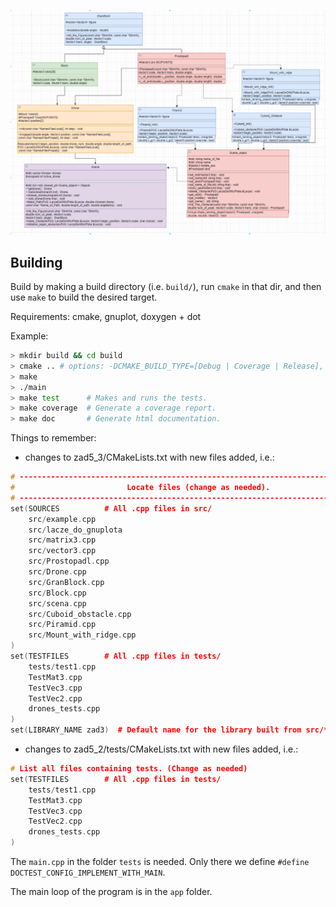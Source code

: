 ![Class Diagram](/Diagram3.png)
## Building

Build by making a build directory (i.e. `build/`), run `cmake` in that dir, and then use `make` to build the desired target.

Requirements: cmake, gnuplot, doxygen + dot

Example:

``` bash
> mkdir build && cd build
> cmake .. # options: -DCMAKE_BUILD_TYPE=[Debug | Coverage | Release], Debug is default
> make
> ./main
> make test      # Makes and runs the tests.
> make coverage  # Generate a coverage report.
> make doc       # Generate html documentation.
```

Things to remember:
* changes to zad5_3/CMakeLists.txt with new files added, i.e.:

```cpp
# --------------------------------------------------------------------------------
#                         Locate files (change as needed).
# --------------------------------------------------------------------------------
set(SOURCES          # All .cpp files in src/
    src/example.cpp
    src/lacze_do_gnuplota
    src/matrix3.cpp
    src/vector3.cpp
    src/Prostopadl.cpp
    src/Drone.cpp
    src/GranBlock.cpp
    src/Block.cpp
    src/scena.cpp
    src/Cuboid_obstacle.cpp
    src/Piramid.cpp
    src/Mount_with_ridge.cpp
)
set(TESTFILES        # All .cpp files in tests/
    tests/test1.cpp
    TestMat3.cpp
    TestVec3.cpp
    TestVec2.cpp
    drones_tests.cpp
)
set(LIBRARY_NAME zad3)  # Default name for the library built from src/*.cpp (change if you wish)
```
* changes to zad5_2/tests/CMakeLists.txt with new files added, i.e.:
```cpp
# List all files containing tests. (Change as needed)
set(TESTFILES        # All .cpp files in tests/
    tests/test1.cpp
    TestMat3.cpp
    TestVec3.cpp
    TestVec2.cpp
    drones_tests.cpp
)
```
The `main.cpp` in the folder `tests` is needed. Only there we define `#define DOCTEST_CONFIG_IMPLEMENT_WITH_MAIN`.

The main loop of the program is in the `app` folder.

